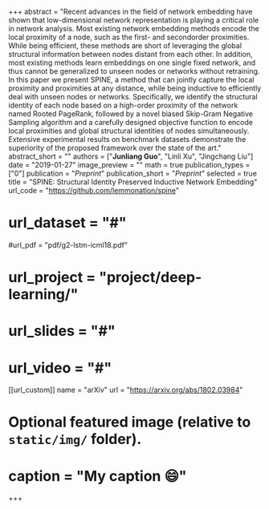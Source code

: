 +++
abstract = "Recent advances in the field of network embedding have shown that
low-dimensional network representation is playing a critical role
in network analysis. Most existing network embedding methods
encode the local proximity of a node, such as the first- and secondorder
proximities. While being efficient, these methods are short of
leveraging the global structural information between nodes distant
from each other. In addition, most existing methods learn embeddings
on one single fixed network, and thus cannot be generalized
to unseen nodes or networks without retraining. In this paper we
present SPINE, a method that can jointly capture the local proximity
and proximities at any distance, while being inductive to efficiently
deal with unseen nodes or networks. Specifically, we identify the
structural identity of each node based on a high-order proximity of
the network named Rooted PageRank, followed by a novel biased
Skip-Gram Negative Sampling algorithm and a carefully designed
objective function to encode local proximities and global structural
identities of nodes simultaneously. Extensive experimental results
on benchmark datasets demonstrate the superiority of the proposed
framework over the state of the art."
abstract_short = ""
authors = ["**Junliang Guo**", "Linli Xu", "Jingchang Liu"]
date = "2019-01-27"
image_preview = ""
math = true
publication_types = ["0"]
publication = "*Preprint*"
publication_short = "*Preprint*"
selected = true
title = "SPINE: Structural Identity Preserved Inductive Network Embedding"
url_code = "https://github.com/lemmonation/spine"
# url_dataset = "#"
#url_pdf = "pdf/g2-lstm-icml18.pdf"
# url_project = "project/deep-learning/"
# url_slides = "#"
# url_video = "#"

[[url_custom]]
name = "arXiv"
url = "https://arxiv.org/abs/1802.03984"

# Optional featured image (relative to `static/img/` folder).
<!-- [header]
image = "headers/bubbles-wide.jpg" -->
# caption = "My caption :smile:"

+++
